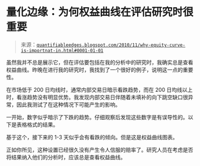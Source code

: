 <!--yml

类别：未分类

日期：2024-05-18 09:03:04

-->

# 量化边缘：为何权益曲线在评估研究时很重要

> 来源：[`quantifiableedges.blogspot.com/2010/11/why-equity-curve-is-importnat-in.html#0001-01-01`](http://quantifiableedges.blogspot.com/2010/11/why-equity-curve-is-importnat-in.html#0001-01-01)

虽然我并不总是展示它，但在评估要包括在我的分析中的研究时，我确实总是查看权益曲线。昨晚在进行我的研究时，我找到了一个很好的例子，说明这一点的重要性。

在市场低于 200 日均线时，通常内部交易日暗示看跌趋势，而在 200 日均线以上时，看涨趋势没有明显优势。我发现内部交易日伴随着未填补的向下跳空缺口很异常，因此我测试了在这种情况下可能产生的影响。

一开始，数字似乎暗示了下跌的趋势。仔细观察后发现这些数字是有误导性的。以下是表格格式的结果。

基于这个，接下来的 1-3 天似乎会有看跌的倾向。但是这是权益曲线图表。

正如你所见，这种设置已经很久没有产生令人信服的赔率了。研究人员在考虑是否将结果纳入他们的分析时，应该总是查看权益曲线。
